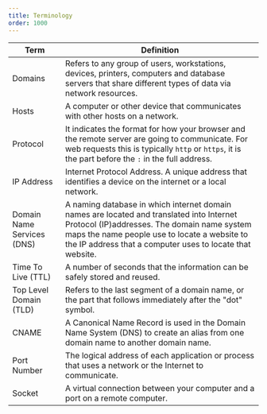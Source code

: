 ```yaml
---
title: Terminology
order: 1000
---
```


| Term                       | Definition                                                                                                                                                                                                                                           |
| -------------------------- | ---------------------------------------------------------------------------------------------------------------------------------------------------------------------------------------------------------------------------------------------------- |
| Domains                    | Refers to any group of users, workstations, devices, printers, computers and database servers that share different types of data via network resources.                                                                                              |
| Hosts                      | A computer or other device that communicates with other hosts on a network.                                                                                                                                                                          |
| Protocol                   | It indicates the format for how your browser and the remote server are going to communicate. For web requests this is typically `http` or `https`, it is the part before the `:` in the full address.                                                |
| IP Address                 | Internet Protocol Address. A unique address that identifies a device on the internet or a local network.                                                                                                                                             |
| Domain Name Services (DNS) | A naming database in which internet domain names are located and translated into Internet Protocol (IP)addresses. The domain name system maps the name people use to locate a website to the IP address that a computer uses to locate that website. |
| Time To Live (TTL)         | A number of seconds that the information can be safely stored and reused.                                                                                                                                                                            |
| Top Level Domain (TLD)     | Refers to the last segment of a domain name, or the part that follows immediately after the "dot" symbol.                                                                                                                                            |
| CNAME                      | A Canonical Name Record is used in the Domain Name System (DNS) to create an alias from one domain name to another domain name.                                                                                                                      |
| Port Number                | The logical address of each application or process that uses a network or the Internet to communicate.                                                                                                                                               |
| Socket                     | A virtual connection between your computer and a port on a remote computer.                                                                                                                                                                          |
